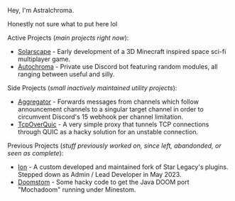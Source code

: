 Hey, I'm Astralchroma.

Honestly not sure what to put here lol

Active Projects (*main projects right now*):
- [Solarscape](https://solarscape.astralchroma.dev/) - Early development of a 3D Minecraft inspired space sci-fi multiplayer game.
- [Autochroma](https://github.com/Astralchroma/Autochroma) - Private use Discord bot featuring random modules, all ranging between useful and silly.

Side Projects (*small inactively maintained utility projects*):
- [Aggregator](https://github.com/Astralchroma/Aggregator) - Forwards messages from channels which follow announcement channels to a singular target channel in order to circumvent Discord's 15 webhook per channel limitation.
- [TcpOverQuic](https://github.com/Astralchroma/TcpOverQuic) - A very simple proxy that tunnels TCP connections through QUIC as a hacky solution for an unstable connection.

Previous Projects (*stuff previously worked on, since left, abandonded, or seen as complete*):
- [Ion](https://github.com/HorizonsEndMC/Ion) - A custom developed and maintained fork of Star Legacy's plugins. Stepped down as Admin / Lead Developer in May 2023.
- [Doomstom](https://github.com/Astralchroma/Doomstom) - Some hacky code to get the Java DOOM port "Mochadoom" running under Minestom.
